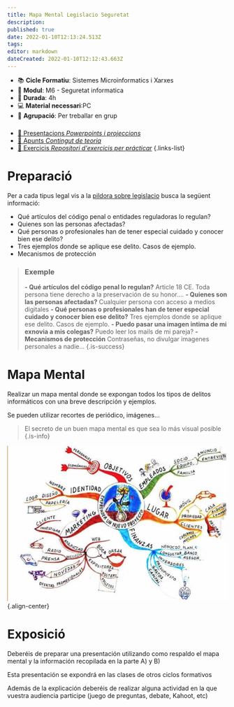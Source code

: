 ```yaml
---
title: Mapa Mental Legislacio Seguretat
description: 
published: true
date: 2022-01-10T12:13:24.513Z
tags: 
editor: markdown
dateCreated: 2022-01-10T12:12:43.663Z
---
```


- :books: **Cicle Formatiu**: Sistemes Microinformatics i Xarxes
- :notebook_with_decorative_cover: **Modul**: M6 - Seguretat informatica
- :calendar: **Durada**: 4h
- :computer: **Material necessari**:PC
- :busts_in_silhouette: **Agrupació**: Per treballar en grup

###

- [:cinema: Presentacions *Powerpoints i projeccions*](#presentacions) 
- [:orange_book: Apunts *Contingut de teoria*](#apunts)
- [:pencil: Exercicis *Repositori d'exercicis per prácticar*](#exercicis)
{.links-list}

# Preparació
Per a cada tipus legal vis a la [pildora sobre legislacio](/ca/informatica/smr/m6/uf3/legislacio) busca la següent informació:

- Qué artículos del código penal o entidades reguladoras lo regulan?
- Quienes son las personas afectadas?
- Qué personas o profesionales han de tener especial cuidado y conocer bien ese delito?
- Tres ejemplos donde se aplique ese delito. Casos de ejemplo.
- Mecanismos de protección

> ### Exemple
> **- Qué artículos del código penal lo regulan?**
> Article 18 CE. Toda persona tiene derecho a la preservación de su honor….
> **- Quienes son las personas afectadas?**
> Cualquier persona con acceso a medios digitales
> **- Qué personas o profesionales han de tener especial cuidado y conocer bien ese delito?**
> Tres ejemplos donde se aplique ese delito. Casos de ejemplo.
> **- Puedo pasar una imagen intima de mi exnovia a mis colegas?**
> Puedo leer los mails de mi pareja?
> **- Mecanismos de protección**
> Contraseñas, no divulgar imagenes personales a nadie...
{.is-success}

# Mapa Mental

Realizar un mapa mental donde se expongan todos los tipos de delitos informáticos con una breve descripción y ejemplos.

Se pueden utilizar recortes de periódico, imágenes… 

> El secreto de un buen mapa mental es que sea lo más visual posible
{.is-info}

![mapa_mental.png](/informatica/m6/uf3/mapa_mental.png){.align-center}

# Exposició

Deberéis de preparar una presentación utilizando como respaldo el mapa mental y la información recopilada en la parte A) y B)

Esta presentación se expondrá en las clases de otros ciclos formativos

Además de la explicación deberéis de realizar alguna actividad en la que vuestra audiencia participe (juego de preguntas, debate, Kahoot, etc)

